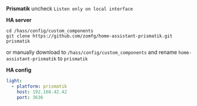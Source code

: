 **Prismatik**
uncheck `Listen only on local interface`

**HA server**
```
cd /hass/config/custom_components
git clone https://github.com/zomfg/home-assistant-prismatik.git prismatik
```
or manually download to `/hass/config/custom_components` and rename `home-assistant-prismatik` to `prismatik`

**HA config**
```yaml
light:
  - platform: prismatik
    host: 192.168.42.42
    port: 3636
```
